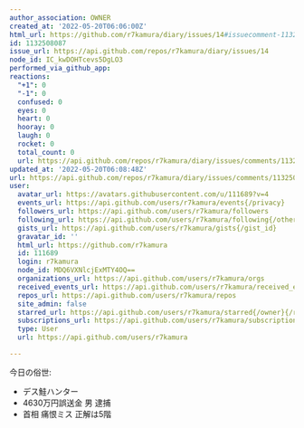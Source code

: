 ```yaml
---
author_association: OWNER
created_at: '2022-05-20T06:06:00Z'
html_url: https://github.com/r7kamura/diary/issues/14#issuecomment-1132508087
id: 1132508087
issue_url: https://api.github.com/repos/r7kamura/diary/issues/14
node_id: IC_kwDOHTcevs5DgLO3
performed_via_github_app: 
reactions:
  "+1": 0
  "-1": 0
  confused: 0
  eyes: 0
  heart: 0
  hooray: 0
  laugh: 0
  rocket: 0
  total_count: 0
  url: https://api.github.com/repos/r7kamura/diary/issues/comments/1132508087/reactions
updated_at: '2022-05-20T06:08:48Z'
url: https://api.github.com/repos/r7kamura/diary/issues/comments/1132508087
user:
  avatar_url: https://avatars.githubusercontent.com/u/111689?v=4
  events_url: https://api.github.com/users/r7kamura/events{/privacy}
  followers_url: https://api.github.com/users/r7kamura/followers
  following_url: https://api.github.com/users/r7kamura/following{/other_user}
  gists_url: https://api.github.com/users/r7kamura/gists{/gist_id}
  gravatar_id: ''
  html_url: https://github.com/r7kamura
  id: 111689
  login: r7kamura
  node_id: MDQ6VXNlcjExMTY4OQ==
  organizations_url: https://api.github.com/users/r7kamura/orgs
  received_events_url: https://api.github.com/users/r7kamura/received_events
  repos_url: https://api.github.com/users/r7kamura/repos
  site_admin: false
  starred_url: https://api.github.com/users/r7kamura/starred{/owner}{/repo}
  subscriptions_url: https://api.github.com/users/r7kamura/subscriptions
  type: User
  url: https://api.github.com/users/r7kamura

---
```

今日の俗世:

- デス鮭ハンター
- 4630万円誤送金 男 逮捕
- 首相 痛恨ミス 正解は5階